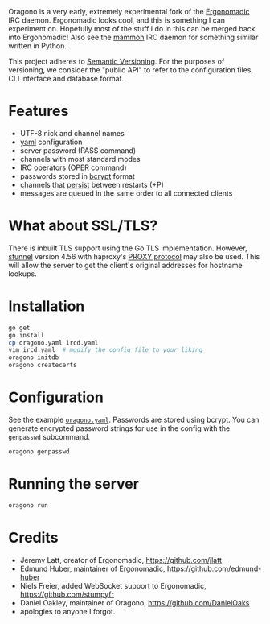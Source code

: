 Oragono is a very early, extremely experimental fork of the [Ergonomadic](https://github.com/edmund-huber/ergonomadic) IRC daemon. Ergonomadic looks cool, and this is something I can experiment on. Hopefully most of the stuff I do in this can be merged back into Ergonomadic! Also see the [mammon](https://github.com/mammon-ircd/mammon) IRC daemon for something similar written in Python.

This project adheres to [Semantic Versioning](http://semver.org/). For the purposes of versioning, we consider the "public API" to refer to the configuration files, CLI interface and database format.

# Features

* UTF-8 nick and channel names
* [yaml](http://yaml.org/) configuration
* server password (PASS command)
* channels with most standard modes
* IRC operators (OPER command)
* passwords stored in [bcrypt][go-crypto] format
* channels that [persist][go-sqlite] between restarts (+P)
* messages are queued in the same order to all connected clients

# What about SSL/TLS?

There is inbuilt TLS support using the Go TLS implementation. However,
[stunnel](https://www.stunnel.org/index.html) version 4.56 with haproxy's
[PROXY protocol](http://haproxy.1wt.eu/download/1.5/doc/proxy-protocol.txt)
may also be used. This will allow the server to get the client's original
addresses for hostname lookups.

# Installation

```sh
go get
go install
cp oragono.yaml ircd.yaml
vim ircd.yaml  # modify the config file to your liking
oragono initdb
oragono createcerts
```

# Configuration

See the example [`oragono.yaml`](oragono.yaml). Passwords are stored using bcrypt. You can generate encrypted password strings for use in the config with the `genpasswd` subcommand.

```sh
oragono genpasswd
```

# Running the server

```sh
oragono run
```

# Credits

* Jeremy Latt, creator of Ergonomadic, <https://github.com/jlatt>
* Edmund Huber, maintainer of Ergonomadic, <https://github.com/edmund-huber>
* Niels Freier, added WebSocket support to Ergonomadic, <https://github.com/stumpyfr>
* Daniel Oakley, maintainer of Oragono, <https://github.com/DanielOaks>
* apologies to anyone I forgot.

[go-crypto]: https://godoc.org/golang.org/x/crypto
[go-sqlite]: https://github.com/mattn/go-sqlite3
